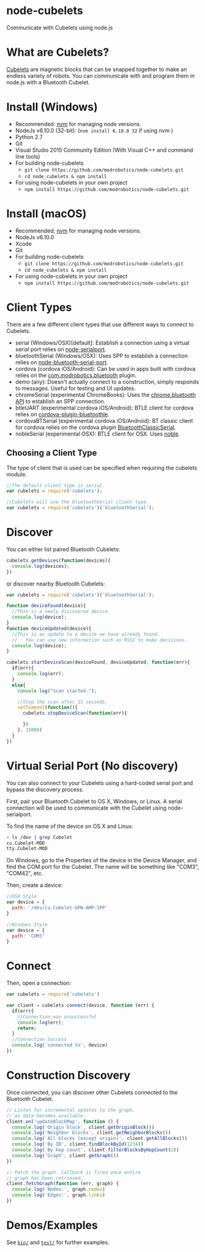 node-cubelets
=============

Communicate with Cubelets using node.js

What are Cubelets?
==================

[Cubelets](https://www.modrobotics.com/cubelets) are magnetic blocks that can be snapped together to make an endless variety of robots. You can communicate with and program them in node.js with a Bluetooth Cubelet.

Install (Windows)
=================

- Recommended: [nvm](https://github.com/coreybutler/nvm-windows) for managing node versions.
- NodeJs v6.10.0 (32-bit): (`nvm install 6.10.0 32` if using nvm )
- Python 2.7
- Git
- Visual Studio 2015 Community Edition (With Visual C++ and command line tools)
- For building node-cubelets
    - `git clone https://github.com/modrobotics/node-cubelets.git`
    - `cd node_cubelets & npm install`
- For using node-cubelets in your own project
    - `npm install https://github.com/modrobotics/node-cubelets.git`

Install (macOS)
=================

- Recommended: [nvm](https://github.com/creationix/nvm) for managing node versions.
- NodeJs v6.10.0
- Xcode
- Git
- For building node-cubelets
    - `git clone https://github.com/modrobotics/node-cubelets.git`
    - `cd node_cubelets & npm install`
- For using node-cubelets in your own project
    - `npm install https://github.com/modrobotics/node-cubelets.git`


Client Types
=============
There are a few different client types that use different ways to connect to Cubelets.

- serial (Windows/OSX)[default]: Establish a connection using a virtual serial port relies on [node-serialport](https://github.com/EmergingTechnologyAdvisors/node-serialport).
- bluetoothSerial (Windows/OSX): Uses SPP to establish a connection relies on [node-bluetooth-serial-port](https://github.com/eelcocramer/node-bluetooth-serial-port).
- cordova (cordova iOS/Android): Can be used in apps built with cordova relies on the [com.modrobotics.bluetooth](https://bitbucket.org/modrobotics/cubelets-app/src/777cf3ee9ffadcaf2d305b5af0aca7d17364753a/plugins/com.modrobotics.bluetooth/?at=master) plugin.
- demo (any): Doesn't actually connect to a construction, simply responds to messages. Useful for testing and UI updates.
- chromeSerial (experimental ChromeBooks): Uses the [chrome.bluetooth API](https://developer.chrome.com/apps/bluetooth) to establish an SPP connection.
- btleUART (experimental cordova iOS/Android): BTLE client for cordova relies on [cordova-plugin-bluetoothle](https://github.com/randdusing/cordova-plugin-bluetoothle).
- cordovaBTSerial (experimental cordova iOS/Android): BT classic client for cordova relies on the cordova plugin [BluetoothClassicSerial](https://github.com/soltius/BluetoothClassicSerial).
- nobleSerial (experimental OSX): BTLE client for OSX. Uses [noble](https://github.com/sandeepmistry/noble).

## Choosing a Client Type
The type of client that is used can be specified when requiring the cubelets module.
```js
//The default client type is serial.
var cubelets = require('cubelets');

//Cubelets will use the bluetoothSerial client type.
var cubelets = require('cubelets')('bluetoothSerial');

```

Discover
=========
You can either list paired Bluetooth Cubelets:
```js
cubelets.getDevices(function(devices){
  console.log(devices);
})
```

or discover nearby Bluetooth Cubelets:
```js
var cubelets = require('cubelets')('bluetoothSerial');

function deviceFound(device){
  //This is a newly discovered device
  console.log(device);
}
function deviceUpdated(device){
  //This is an update to a device we have already found.
  //   You can use new information such as RSSI to make decisions.
  console.log(device);
}

cubelets.startDeviceScan(deviceFound, deviceUpdated, function(err){
  if(err){
    console.log(err);
  }
  else{
    console.log("Scan started.");

    //Stop the scan after 15 seconds.
    setTimeout(function(){
      cubelets.stopDeviceScan(function(err){

      })
    }, 15000)
  }
})
```

Virtual Serial Port (No discovery)
==================================
You can also connect to your Cubelets using a hard-coded serial port and bypass
the discovery process.

First, pair your Bluetooth Cubelet to OS X, Windows, or Linux. A serial connection will be used to communicate with the Cubelet using node-serialport.

To find the name of the device on OS X and Linux:

```bash
> ls /dev | grep Cubelet
cu.Cubelet-MOD
tty.Cubelet-MOD
```

On Windows, go to the Properties of the device in the Device Manager, and find the COM port for the Cubelet. The name will be something like "COM3", "COM42", etc.

Then, create a device:

```js
//OSX Style
var device = {
  path: '/dev/cu.Cubelet-GPW-AMP-SPP'
}

//Windows Style
var device = {
  path: 'COM3'
}
```

Connect
=======

Then, open a connection:

```js
var cubelets = require('cubelets')

var client = cubelets.connect(device, function (err) {
  if(err){
    //Connection was unsuccessful
    console.log(err);
    return;
  }
  //Connection Success
  console.log('connected to', device)
})

```

Construction Discovery
======================

Once connected, you can discover other Cubelets connected to the Bluetooth Cubelet.

```js
// Listen for incremental updates to the graph,
// as data becomes available.
client.on('updateBlockMap', function () {
  console.log('Origin block', client.getOriginBlock())
  console.log('Neighbor blocks', client.getNeighborBlocks())
  console.log('All blocks (except origin)', client.getAllBlocks())
  console.log('By ID', client.findBlockById(1234))
  console.log('By hop count', client.filterBlocksByHopCount(2))
  console.log('Graph', client.getGraph())
})

// Fetch the graph. Callback is fired once entire
// graph has been retrieved.
client.fetchGraph(function (err, graph) {
  console.log('Nodes:', graph.nodes)
  console.log('Edges:', graph.links)
})
```

Demos/Examples
===============
See [`bin/`](https://github.com/modrobotics/node-cubelets/tree/master/bin) and [`test/`](https://github.com/modrobotics/node-cubelets/tree/master/test) for further examples.
